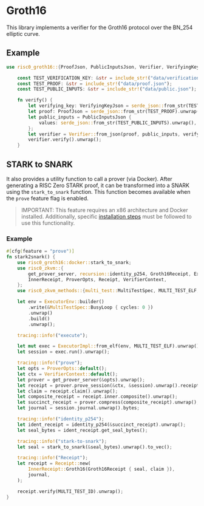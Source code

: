 # Groth16

This library implements a verifier for the Groth16 protocol over the BN_254 elliptic curve.

## Example

```rust
use risc0_groth16::{ProofJson, PublicInputsJson, Verifier, VerifyingKeyJson};

    const TEST_VERIFICATION_KEY: &str = include_str!("data/verification_key.json");
    const TEST_PROOF: &str = include_str!("data/proof.json");
    const TEST_PUBLIC_INPUTS: &str = include_str!("data/public.json");

    fn verify() {
        let verifying_key: VerifyingKeyJson = serde_json::from_str(TEST_VERIFICATION_KEY).unwrap();
        let proof: ProofJson = serde_json::from_str(TEST_PROOF).unwrap();
        let public_inputs = PublicInputsJson {
            values: serde_json::from_str(TEST_PUBLIC_INPUTS).unwrap(),
        };
        let verifier = Verifier::from_json(proof, public_inputs, verifying_key).unwrap();
        verifier.verify().unwrap();
    }
```

## STARK to SNARK
It also provides a utility function to call a prover (via Docker).
After generating a RISC Zero STARK proof, it can be transformed into a SNARK using the `stark_to_snark` function.
This function becomes available when the `prove` feature flag is enabled.

> IMPORTANT: This feature requires an x86 architecture and Docker installed.
> Additionally, specific [installation steps](https://github.com/risc0/risc0/tree/main/groth16_proof) must be followed to use this functionality.

### Example

```rust
#[cfg(feature = "prove")]
fn stark2snark() {
    use risc0_groth16::docker::stark_to_snark;
    use risc0_zkvm::{
        get_prover_server, recursion::identity_p254, Groth16Receipt, ExecutorEnv, ExecutorImpl,
        InnerReceipt, ProverOpts, Receipt, VerifierContext,
    };
    use risc0_zkvm_methods::{multi_test::MultiTestSpec, MULTI_TEST_ELF, MULTI_TEST_ID};

    let env = ExecutorEnv::builder()
        .write(&MultiTestSpec::BusyLoop { cycles: 0 })
        .unwrap()
        .build()
        .unwrap();

    tracing::info!("execute");

    let mut exec = ExecutorImpl::from_elf(env, MULTI_TEST_ELF).unwrap();
    let session = exec.run().unwrap();

    tracing::info!("prove");
    let opts = ProverOpts::default();
    let ctx = VerifierContext::default();
    let prover = get_prover_server(&opts).unwrap();
    let receipt = prover.prove_session(&ctx, &session).unwrap().receipt;
    let claim = receipt.claim().unwrap();
    let composite_receipt = receipt.inner.composite().unwrap();
    let succinct_receipt = prover.compress(composite_receipt).unwrap();
    let journal = session.journal.unwrap().bytes;

    tracing::info!("identity_p254");
    let ident_receipt = identity_p254(&succinct_receipt).unwrap();
    let seal_bytes = ident_receipt.get_seal_bytes();

    tracing::info!("stark-to-snark");
    let seal = stark_to_snark(&seal_bytes).unwrap().to_vec();

    tracing::info!("Receipt");
    let receipt = Receipt::new(
        InnerReceipt::Groth16(Groth16Receipt { seal, claim }),
        journal,
    );

    receipt.verify(MULTI_TEST_ID).unwrap();
}
```
